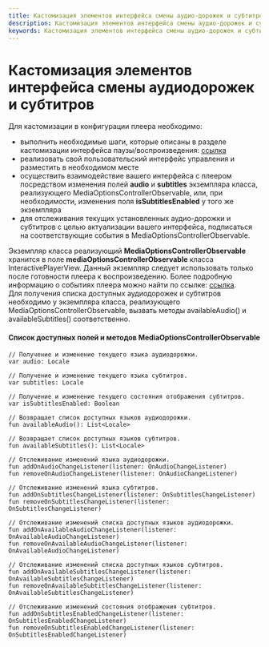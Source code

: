 ```yaml
---
title: Кастомизация элементов интерфейса смены аудио-дорожек и субтитров
description: Кастомизация элементов интерфейса смены аудио-дорожек и субтитров
keywords: Кастомизация элементов интерфейса смены аудио-дорожек и субтитров
---
```


# Кастомизация элементов интерфейса смены аудиодорожек и субтитров
   
Для кастомизации в конфигурации плеера необходимо: 

- выполнить необходимые шаги, которые описаны в разделе кастомизации интерфейса паузы/воспроизведения: [ссылка](/sdk/android/06-play-pause-customization.md)
- реализовать свой пользовательский интерфейс управления и разместить в необходимом месте
- осуществить взаимодействие вашего интерфейса с плеером посредством изменения полей **audio** и **subtitles** экземпляра класса, реализующего
 MediaOptionsControllerObservable, или, при необходимости, изменения поля **isSubtitlesEnabled** у того же экземпляра
- для отслеживания текущих установленных аудио-дорожки и субтитров с целью актуализации вашего интерфейса, подписаться на 
 соответствующие события в MediaOptionsControllerObservable. 

Экземпляр класса реализующий **MediaOptionsControllerObservable** хранится в поле **mediaOptionsControllerObservable**
класса InteractivePlayerView.
Данный экземпляр следует использовать только после готовности плеера к воспроизведению. Более подробную информацию о 
событиях плеера можно найти по ссылке: [ссылка](/sdk/android/04-player-events.md).  
Для получения списка доступных аудиодорожек и субтитров необходимо у экземпляра класса, реализующего
MediaOptionsControllerObservable, вызвать методы availableAudio() и availableSubtitles() соответственно.
#### Список доступных полей и методов **MediaOptionsControllerObservable**
```
// Получение и изменение текущего языка аудиодорожки.
var audio: Locale

// Получение и изменение текущего языка субтитров.
var subtitles: Locale

// Получение и изменение текущего состояния отображения субтитров.
var isSubtitlesEnabled: Boolean

// Возвращает список доступных языков аудиодорожки.
fun availableAudio(): List<Locale>

// Возвращает список доступных языков субтитров.
fun availableSubtitles(): List<Locale>

// Отслеживание изменений языка аудиодорожки.
fun addOnAudioChangeListener(listener: OnAudioChangeListener)
fun removeOnAudioChangeListener(listener: OnAudioChangeListener)

// Отслеживание изменений языка субтитров.
fun addOnSubtitlesChangeListener(listener: OnSubtitlesChangeListener)
fun removeOnSubtitlesChangeListener(listener: OnSubtitlesChangeListener)

// Отслеживание изменений списка доступных языков аудиодорожки.
fun addOnAvailableAudioChangeListener(listener: OnAvailableAudioChangeListener)
fun removeOnAvailableAudioChangeListener(listener: OnAvailableAudioChangeListener)

// Отслеживание изменений списка доступных языков субтитров.
fun addOnAvailableSubtitlesChangeListener(listener: OnAvailableSubtitlesChangeListener)
fun removeOnAvailableSubtitlesChangeListener(listener: OnAvailableSubtitlesChangeListener)

// Отслеживание изменений состояния отображения субтитров.
fun addOnSubtitlesEnabledChangeListener(listener: OnSubtitlesEnabledChangeListener)
fun removeOnSubtitlesEnabledChangeListener(listener: OnSubtitlesEnabledChangeListener)
```

